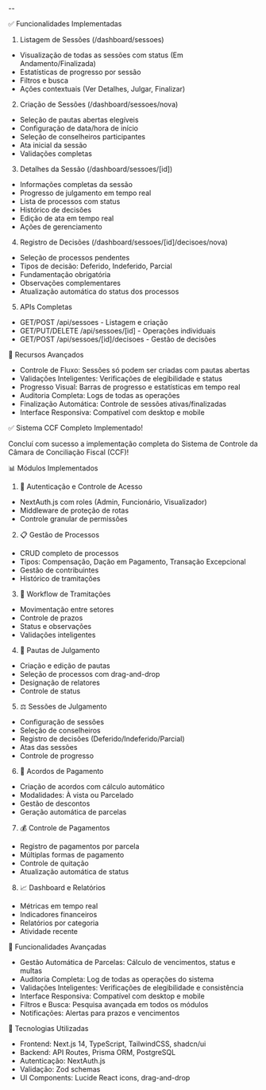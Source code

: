 




--

✅ Funcionalidades Implementadas

  1. Listagem de Sessões (/dashboard/sessoes)

  - Visualização de todas as sessões com status (Em Andamento/Finalizada)
  - Estatísticas de progresso por sessão
  - Filtros e busca
  - Ações contextuais (Ver Detalhes, Julgar, Finalizar)

  2. Criação de Sessões (/dashboard/sessoes/nova)

  - Seleção de pautas abertas elegíveis
  - Configuração de data/hora de início
  - Seleção de conselheiros participantes
  - Ata inicial da sessão
  - Validações completas

  3. Detalhes da Sessão (/dashboard/sessoes/[id])

  - Informações completas da sessão
  - Progresso de julgamento em tempo real
  - Lista de processos com status
  - Histórico de decisões
  - Edição de ata em tempo real
  - Ações de gerenciamento

  4. Registro de Decisões (/dashboard/sessoes/[id]/decisoes/nova)

  - Seleção de processos pendentes
  - Tipos de decisão: Deferido, Indeferido, Parcial
  - Fundamentação obrigatória
  - Observações complementares
  - Atualização automática do status dos processos

  5. APIs Completas

  - GET/POST /api/sessoes - Listagem e criação
  - GET/PUT/DELETE /api/sessoes/[id] - Operações individuais
  - GET/POST /api/sessoes/[id]/decisoes - Gestão de decisões

  🎯 Recursos Avançados

  - Controle de Fluxo: Sessões só podem ser criadas com pautas abertas
  - Validações Inteligentes: Verificações de elegibilidade e status
  - Progresso Visual: Barras de progresso e estatísticas em tempo real
  - Auditoria Completa: Logs de todas as operações
  - Finalização Automática: Controle de sessões ativas/finalizadas
  - Interface Responsiva: Compatível com desktop e mobile


   ✅ Sistema CCF Completo Implementado!

  Concluí com sucesso a implementação completa do Sistema de Controle da Câmara de Conciliação Fiscal (CCF)!

  📊 Módulos Implementados

  1. 🔐 Autenticação e Controle de Acesso

  - NextAuth.js com roles (Admin, Funcionário, Visualizador)
  - Middleware de proteção de rotas
  - Controle granular de permissões

  2. 📋 Gestão de Processos

  - CRUD completo de processos
  - Tipos: Compensação, Dação em Pagamento, Transação Excepcional
  - Gestão de contribuintes
  - Histórico de tramitações

  3. 🔄 Workflow de Tramitações

  - Movimentação entre setores
  - Controle de prazos
  - Status e observações
  - Validações inteligentes

  4. 📅 Pautas de Julgamento

  - Criação e edição de pautas
  - Seleção de processos com drag-and-drop
  - Designação de relatores
  - Controle de status

  5. ⚖️ Sessões de Julgamento

  - Configuração de sessões
  - Seleção de conselheiros
  - Registro de decisões (Deferido/Indeferido/Parcial)
  - Atas das sessões
  - Controle de progresso

  6. 🤝 Acordos de Pagamento

  - Criação de acordos com cálculo automático
  - Modalidades: À vista ou Parcelado
  - Gestão de descontos
  - Geração automática de parcelas

  7. 💰 Controle de Pagamentos

  - Registro de pagamentos por parcela
  - Múltiplas formas de pagamento
  - Controle de quitação
  - Atualização automática de status

  8. 📈 Dashboard e Relatórios

  - Métricas em tempo real
  - Indicadores financeiros
  - Relatórios por categoria
  - Atividade recente

  🎯 Funcionalidades Avançadas

  - Gestão Automática de Parcelas: Cálculo de vencimentos, status e multas
  - Auditoria Completa: Log de todas as operações do sistema
  - Validações Inteligentes: Verificações de elegibilidade e consistência
  - Interface Responsiva: Compatível com desktop e mobile
  - Filtros e Busca: Pesquisa avançada em todos os módulos
  - Notificações: Alertas para prazos e vencimentos

  🔧 Tecnologias Utilizadas

  - Frontend: Next.js 14, TypeScript, TailwindCSS, shadcn/ui
  - Backend: API Routes, Prisma ORM, PostgreSQL
  - Autenticação: NextAuth.js
  - Validação: Zod schemas
  - UI Components: Lucide React icons, drag-and-drop